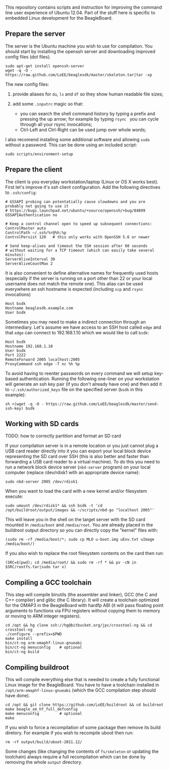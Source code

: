 This repository contains scripts and instruction for improving the command line user experience of Ubuntu 12.04.
Part of the stuff here is specific to embedded Linux development for the BeagleBoard.

## Prepare the server

The server is the Ubuntu machine you wish to use for compilation. You should start by installing
the openssh server and downloading improved config files (dot files).

    sudo apt-get install openssh-server
    wget -q -O - https://raw.github.com/LoEE/beaglesdk/master/skeleton.tar|tar -xp

The new config files:

1. provide aliases for `du`, `ls` and `df` so they show human readable file sizes;

2. add some `.inputrc` magic so that:

   * you can search the shell command history by typing a prefix and pressing the up arrow;
     for example by typing `rsync ` you can cycle through all your rsync invocations;
   * Ctrl-Left and Ctrl-Right can be used jump over whole words;

I also recomend installing some additional software and allowing `sudo` without a password. This
can be done using an included script:

    sudo scripts/environment-setup

## Prepare the client

The client is you everyday workstation/laptop (Linux or OS X works best). First let's improve it's
ssh client configuration. Add the following directives to `.ssh/config`:

    # GSSAPI probing can potentatially cause slowdowns and you are probably not going to use it
    # https://bugs.launchpad.net/ubuntu/+source/openssh/+bug/84899
    GSSAPIAuthentication no

    # Keep a control channel open to speed up subsequent connections:
    ControlMaster auto
    ControlPath ~/.ssh/%r@%h:%p
    ControlPersist 120   # this only works with OpenSSH 5.6 or newer

    # Send keep-alives and timeout the SSH session after 60 seconds
    # without waiting for a TCP timeout (which can easily take several minutes):
    ServerAliveInterval 30
    ServerAliveCountMax 2

It is also convenient to define alternative names for frequently used hosts (especially if the
server is running on a port other than 22 or your local username does not match the remote one).
This alias can be used everywhere an ssh hostname is expected (including `scp` and `rsync`
invocations)

    Host bsdk
    Hostname beaglesdk.example.com
    User bsdk

Sometimes you may need to make a indirect connection through an intermediary. Let's assume we
have access to an SSH host called `edge` and that `edge` can connect to 192.168.1.10 which
we would like to call `bsdk`:

    Host bsdk
    Hostname 192.168.1.10
    User bsdk
    Port 2222
    RemoteForward 2005 localhost:2005
    ProxyCommand ssh edge -T nc %h %p

To avoid having to reenter passwords on every command we will setup key-based authentication. Running
the following one-liner on your workstation will generate an ssh key pair (if you don't already have one)
and then add it to `~/.ssh/authorized_keys` file on the specified server (`bsdk` in this example):

    sh <(wget -q -O - https://raw.github.com/LoEE/beaglesdk/master/send-ssh-key) bsdk

## Working with SD cards

TODO: how to correctly partition and format an SD card

If your compilation server is in a remote location or you just cannot plug a USB card reader directly
into it you can export your local block device representing the SD card over SSH (this is also better and faster
than forwarding a USB card reader to a virtual machine). To do this you need to run a network block device
server (`nbd-server` program) on your local computer (replace /dev/rdisk1 with an appropriate device name):

    sudo nbd-server 2005 /dev/rdisk1

When you want to load the card with a new kernel and/or filesystem execute:

    sudo umount /dev/rdisk1* && ssh bsdk -t 'cd /opt/buildroot/output/images && ~/scripts/nbd-go "localhost 2005"'

This will leave you in the shell on the target server with the SD card mounted
in `/media/boot` and `/media/root`. You are already placed in the buildroot output
directory so you can directly copy the "kernel" files with:

    (sudo rm -rf /media/boot/*; sudo cp MLO u-boot.img uEnv.txt uImage /media/boot/)

If you also wish to replace the root filesystem contents on the card then run:

    (SRC=$(pwd); cd /media/root/ && sudo rm -rf * && pv -cN in $SRC/rootfs.tar|sudo tar x)

## Compiling a GCC toolchain

This step will compile binutils (the assembler and linker), GCC (the C and C++ compiler) and
glibc (the C library). It will create a toolchain optimized for the OMAP3 in the BeagleBoard with
hardfp ABI (it will pass floating point arguments to functions via FPU registers without copying
them to memory or moving to ARM integer registers).

    cd /opt && hg clone ssh://hg@bitbucket.org/jpc/crosstool-ng && cd crosstool-ng
    ./configure --prefix=$PWD
    make install
    bin/ct-ng arm-omaphf-linux-gnueabi
    bin/ct-ng menuconfig    # optional
    bin/ct-ng build

## Compiling buildroot

This will compile everything else that is needed to create a fully functional Linux image
for the BeagleBoard. You have to have a toolchain installed in `/opt/arm-omaphf-linux-gnueabi`
(which the GCC compilation step should have done).

    cd /opt && git clone https://github.com/LoEE/buildroot && cd buildroot
    make beagle_xm_hf_full_defconfig
    make menuconfig         # optional
    make

If you wish to force a recompilation of some package then remove its build diretory. For example
if you wish to recompile uboot then run:

    rm -rf output/build/uboot-2011.12/

Some changes (like changing the contents of `fs/skeleton` or updating the toolchain) always require
a full recompilation which can be done by removing the whole `output` directory.
